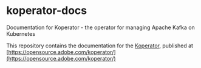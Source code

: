# koperator-docs
Documentation for Koperator - the operator for managing Apache Kafka on Kubernetes

This repository contains the documentation for the [Koperator](https://github.com/adobe/koperator), published at [https://opensource.adobe.com/koperator/](https://opensource.adobe.com/koperator/)
